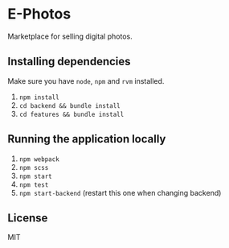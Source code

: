 # E-Photos

Marketplace for selling digital photos.

## Installing dependencies

Make sure you have `node`, `npm` and `rvm` installed.

1. `npm install`
2. `cd backend && bundle install`
3. `cd features && bundle install`

## Running the application locally

1. `npm webpack`
2. `npm scss`
3. `npm start`
4. `npm test`
5. `npm start-backend` (restart this one when changing backend)

## License

MIT
